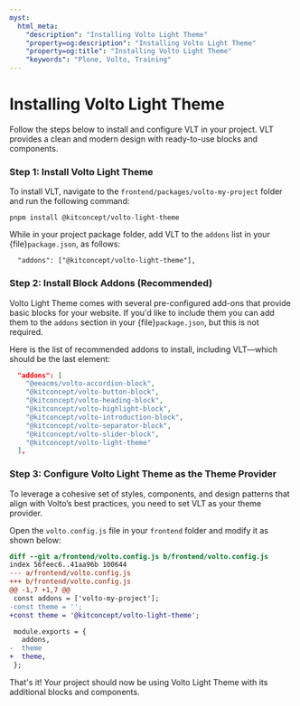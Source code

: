 ```yaml
---
myst:
  html_meta:
    "description": "Installing Volto Light Theme"
    "property=og:description": "Installing Volto Light Theme"
    "property=og:title": "Installing Volto Light Theme"
    "keywords": "Plone, Volto, Training"
---
```



# Installing Volto Light Theme

Follow the steps below to install and configure VLT in your project. VLT provides a clean and modern design with ready-to-use blocks and components.

### Step 1: Install Volto Light Theme

To install VLT, navigate to the `frontend/packages/volto-my-project` folder and run the following command:

```shell
pnpm install @kitconcept/volto-light-theme
```

While in your project package folder, add VLT to the `addons` list in your {file}`package.json`, as follows:

```
  "addons": ["@kitconcept/volto-light-theme"],
```

### Step 2: Install Block Addons (Recommended)

Volto Light Theme comes with several pre-configured add-ons that provide basic blocks for your website. If you'd like to include them you can add them to the `addons` section in your {file}`package.json`, but this is not required.

Here is the list of recommended addons to install, including VLT—which should be the last element:

```json
  "addons": [
    "@eeacms/volto-accordion-block",
    "@kitconcept/volto-button-block",
    "@kitconcept/volto-heading-block",
    "@kitconcept/volto-highlight-block",
    "@kitconcept/volto-introduction-block",
    "@kitconcept/volto-separator-block",
    "@kitconcept/volto-slider-block",
    "@kitconcept/volto-light-theme"
  ],
```

### Step 3: Configure Volto Light Theme as the Theme Provider

To leverage a cohesive set of styles, components, and design patterns that align with Volto’s best practices, you need to set VLT as your theme provider.

Open the `volto.config.js` file in your `frontend` folder and modify it as shown below:

```diff
diff --git a/frontend/volto.config.js b/frontend/volto.config.js
index 56feec6..41aa96b 100644
--- a/frontend/volto.config.js
+++ b/frontend/volto.config.js
@@ -1,7 +1,7 @@
 const addons = ['volto-my-project'];
-const theme = '';
+const theme = '@kitconcept/volto-light-theme';

 module.exports = {
   addons,
-  theme
+  theme,
 };
 ```


That's it! Your project should now be using Volto Light Theme with its additional blocks and components.
